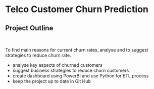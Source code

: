 # Telco Customer Churn Prediction
 
<h2>Project Outline</h2><br>
<p>To find main reasons for current churn rates, analyse and to suggest strategies to reduce churn rate. </p>
<ul>
 <li>analyse key aspects of churned customers</li>
 <li>suggest business strategies to reduce churn customers</li>
 <li>create dashboard using PowerBI and use Python for ETL process</li>
 <li>keep the project up to date in Git Hub</li>
</ul>

